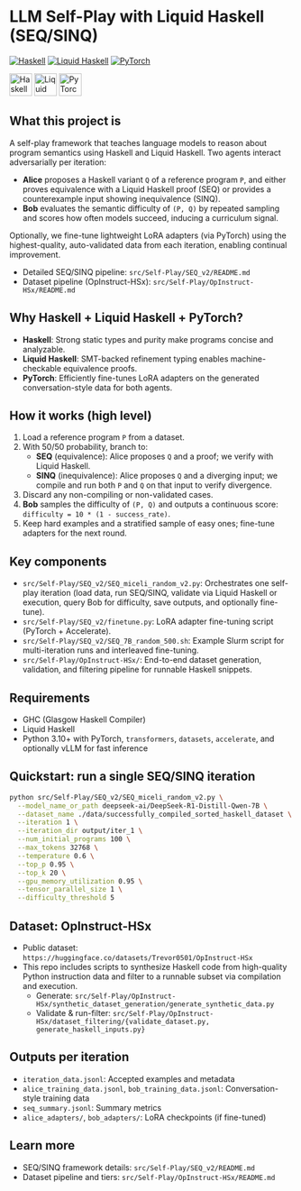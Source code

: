 # LLM Self-Play with Liquid Haskell (SEQ/SINQ)

[![Haskell](https://img.shields.io/badge/Haskell-%235e5086?logo=haskell&logoColor=white)](https://www.haskell.org/)
[![Liquid Haskell](https://img.shields.io/badge/Liquid%20Haskell-%23007ACC)](https://github.com/ucsd-progsys/liquidhaskell)
[![PyTorch](https://img.shields.io/badge/PyTorch-%23EE4C2C?logo=pytorch&logoColor=white)](https://pytorch.org/)

<p align="left">
  <img src="https://upload.wikimedia.org/wikipedia/commons/1/1c/Haskell-Logo.svg" alt="Haskell" height="40"/>
  <img src="https://img.shields.io/badge/Liquid%20Haskell-blue" alt="Liquid Haskell" height="40"/>
  <img src="https://upload.wikimedia.org/wikipedia/commons/9/96/Pytorch_logo.png" alt="PyTorch" height="40"/>
</p>

## What this project is

A self-play framework that teaches language models to reason about program semantics using Haskell and Liquid Haskell. Two agents interact adversarially per iteration:
- **Alice** proposes a Haskell variant `Q` of a reference program `P`, and either proves equivalence with a Liquid Haskell proof (SEQ) or provides a counterexample input showing inequivalence (SINQ).
- **Bob** evaluates the semantic difficulty of `(P, Q)` by repeated sampling and scores how often models succeed, inducing a curriculum signal.

Optionally, we fine-tune lightweight LoRA adapters (via PyTorch) using the highest-quality, auto-validated data from each iteration, enabling continual improvement.

- Detailed SEQ/SINQ pipeline: `src/Self-Play/SEQ_v2/README.md`
- Dataset pipeline (OpInstruct-HSx): `src/Self-Play/OpInstruct-HSx/README.md`

## Why Haskell + Liquid Haskell + PyTorch?
- **Haskell**: Strong static types and purity make programs concise and analyzable.
- **Liquid Haskell**: SMT-backed refinement typing enables machine-checkable equivalence proofs.
- **PyTorch**: Efficiently fine-tunes LoRA adapters on the generated conversation-style data for both agents.

## How it works (high level)
1. Load a reference program `P` from a dataset.
2. With 50/50 probability, branch to:
   - **SEQ** (equivalence): Alice proposes `Q` and a proof; we verify with Liquid Haskell.
   - **SINQ** (inequivalence): Alice proposes `Q` and a diverging input; we compile and run both `P` and `Q` on that input to verify divergence.
3. Discard any non-compiling or non-validated cases.
4. **Bob** samples the difficulty of `(P, Q)` and outputs a continuous score: `difficulty = 10 * (1 - success_rate)`.
5. Keep hard examples and a stratified sample of easy ones; fine-tune adapters for the next round.

## Key components
- `src/Self-Play/SEQ_v2/SEQ_miceli_random_v2.py`: Orchestrates one self-play iteration (load data, run SEQ/SINQ, validate via Liquid Haskell or execution, query Bob for difficulty, save outputs, and optionally fine-tune).
- `src/Self-Play/SEQ_v2/finetune.py`: LoRA adapter fine-tuning script (PyTorch + Accelerate).
- `src/Self-Play/SEQ_v2/SEQ_7B_random_500.sh`: Example Slurm script for multi-iteration runs and interleaved fine-tuning.
- `src/Self-Play/OpInstruct-HSx/`: End-to-end dataset generation, validation, and filtering pipeline for runnable Haskell snippets.

## Requirements
- GHC (Glasgow Haskell Compiler)
- Liquid Haskell
- Python 3.10+ with PyTorch, `transformers`, `datasets`, `accelerate`, and optionally vLLM for fast inference

## Quickstart: run a single SEQ/SINQ iteration
```bash
python src/Self-Play/SEQ_v2/SEQ_miceli_random_v2.py \
  --model_name_or_path deepseek-ai/DeepSeek-R1-Distill-Qwen-7B \
  --dataset_name ./data/successfully_compiled_sorted_haskell_dataset \
  --iteration 1 \
  --iteration_dir output/iter_1 \
  --num_initial_programs 100 \
  --max_tokens 32768 \
  --temperature 0.6 \
  --top_p 0.95 \
  --top_k 20 \
  --gpu_memory_utilization 0.95 \
  --tensor_parallel_size 1 \
  --difficulty_threshold 5
```

## Dataset: OpInstruct-HSx
- Public dataset: `https://huggingface.co/datasets/Trevor0501/OpInstruct-HSx`
- This repo includes scripts to synthesize Haskell code from high-quality Python instruction data and filter to a runnable subset via compilation and execution.
  - Generate: `src/Self-Play/OpInstruct-HSx/synthetic_dataset_generation/generate_synthetic_data.py`
  - Validate & run-filter: `src/Self-Play/OpInstruct-HSx/dataset_filtering/{validate_dataset.py, generate_haskell_inputs.py}`

## Outputs per iteration
- `iteration_data.jsonl`: Accepted examples and metadata
- `alice_training_data.jsonl`, `bob_training_data.jsonl`: Conversation-style training data
- `seq_summary.jsonl`: Summary metrics
- `alice_adapters/`, `bob_adapters/`: LoRA checkpoints (if fine-tuned)

## Learn more
- SEQ/SINQ framework details: `src/Self-Play/SEQ_v2/README.md`
- Dataset pipeline and tiers: `src/Self-Play/OpInstruct-HSx/README.md`
